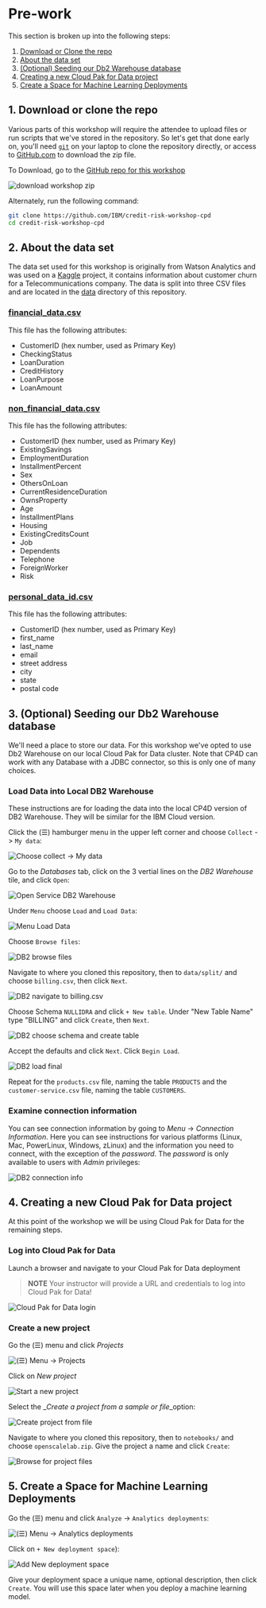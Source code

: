 # Pre-work

This section is broken up into the following steps:

1. [Download or Clone the repo](#1-download-or-clone-the-repo)
1. [About the data set](#2-about-the-data-set)
1. [(Optional) Seeding our Db2 Warehouse database](#3-optional-seeding-our-db2-warehouse-database)
1. [Creating a new Cloud Pak for Data project](#4-creating-a-new-cloud-pak-for-data-project)
1. [Create a Space for Machine Learning Deployments](#5-create-a-space-for-machine-learning-deployments)

## 1. Download or clone the repo

Various parts of this workshop will require the attendee to upload files or run scripts that we've stored in the repository. So let's get that done early on, you'll need [`git`](https://git-scm.com) on your laptop to clone the repository directly, or access to [GitHub.com](https://github.com/) to download the zip file.

To Download, go to the [GitHub repo for this workshop](https://github.com/IBM/credit-risk-workshop-cpd)

![download workshop zip](../.gitbook/assets/images/prework/pre-work-git-zip-download.png)

Alternately, run the following command:

```bash
git clone https://github.com/IBM/credit-risk-workshop-cpd
cd credit-risk-workshop-cpd
```

## 2. About the data set

The data set used for this workshop is originally from Watson Analytics and was used on a [Kaggle](https://www.kaggle.com/blastchar/telco-customer-churn) project, it contains information about customer churn for a Telecommunications company. The data is split into three CSV files and are located in the [data](https://github.com/IBM/credit-risk-workshop-cpd/tree/master/data/split) directory of this repository.

### **[financial_data.csv](../../data/split/financial_data.csv)**

This file has the following attributes:

* CustomerID (hex number, used as Primary Key)
* CheckingStatus
* LoanDuration
* CreditHistory
* LoanPurpose
* LoanAmount

### **[non_financial_data.csv](../../data/split/non_financial_data.csv)**

This file has the following attributes:

* CustomerID (hex number, used as Primary Key)
* ExistingSavings
* EmploymentDuration
* InstallmentPercent
* Sex
* OthersOnLoan
* CurrentResidenceDuration
* OwnsProperty
* Age
* InstallmentPlans
* Housing
* ExistingCreditsCount
* Job
* Dependents
* Telephone
* ForeignWorker
* Risk

### **[personal_data_id.csv](../../data/split/personal_data_id.csv)**

This file has the following attributes:

* CustomerID (hex number, used as Primary Key)
* first_name
* last_name
* email
* street address
* city
* state
* postal code

## 3. (Optional) Seeding our Db2 Warehouse database

We'll need a place to store our data. For this workshop we've opted to use Db2 Warehouse on our local Cloud Pak for Data cluster. Note that CP4D can work with any Database with a JDBC connector, so this is only one of many choices.

### Load Data into Local DB2 Warehouse

These instructions are for loading the data into the local CP4D version of DB2 Warehouse. They will be similar for the IBM Cloud version.

Click the (☰) hamburger menu in the upper left corner and choose `Collect` -> `My data`:

![Choose collect -> My data](../.gitbook/assets/images/dv/collectMyData.png)

Go to the *Databases* tab, click on the 3 vertial lines on the *DB2 Warehouse* tile, and click `Open`:

![Open Service DB2 Warehouse](../.gitbook/assets/images/dv/userOpenDB2Warehouse.png)

Under `Menu` choose `Load` and `Load Data`:

![Menu Load Data](../.gitbook/assets/images/dv/DB2LoadData.png)

Choose `Browse files`:

![DB2 browse files](../.gitbook/assets/images/dv/DB2browseFiles.png)

Navigate to where you cloned this repository, then to `data/split/` and choose `billing.csv`, then click `Next`.

![DB2 navigate to billing.csv](../.gitbook/assets/images/dv/navigateToBilling.png)

Choose Schema `NULLIDRA` and click `+ New table`. Under "New Table Name" type "BILLING" and click `Create`, then `Next`.

![DB2 choose schema and create table](../.gitbook/assets/images/dv/DB2schemaAndTableCreate.png)

Accept the defaults and click `Next`. Click `Begin Load`.

![DB2 load final](../.gitbook/assets/images/dv/DB2loadFinal.png)

Repeat for the `products.csv` file, naming the table `PRODUCTS` and the `customer-service.csv` file, naming the table `CUSTOMERS`.

### Examine connection information

You can see connection information by going to *Menu* -> *Connection Information*. Here you can see instructions for various platforms (Linux, Mac, PowerLinux, Windows, zLinux) and the information you need to connect, with the exception of the *password*. The *password* is only available to users with *Admin* privileges:

![DB2 connection info](../.gitbook/assets/images/db2/DB2connectionInformation.png)

## 4. Creating a new Cloud Pak for Data project

At this point of the workshop we will be using Cloud Pak for Data for the remaining steps.

### Log into Cloud Pak for Data

Launch a browser and navigate to your Cloud Pak for Data deployment

> **NOTE** Your instructor will provide a URL and credentials to log into Cloud Pak for Data!

![Cloud Pak for Data login](../.gitbook/assets/images/manage/cpd-login.png)

### Create a new project

Go the (☰) menu and click *Projects*

![(☰) Menu -> Projects](../.gitbook/assets/images/manage/cpd-projects-menu.png)

Click on *New project*

![Start a new project](../.gitbook/assets/images/manage/cpd-new-project.png)

Select the _*Create a project from a sample or file*_option:

![Create project from file](../.gitbook/assets/images/openscale-config/openscale-config-create-project-from-sample.png)

Navigate to where you cloned this repository, then to `notebooks/` and choose `openscalelab.zip`. Give the project a name and click `Create`:

![Browse for project files](../.gitbook/assets/images/openscale-config/openscale-config-browse-for-project-files.png)

## 5. Create a Space for Machine Learning Deployments

Go the (☰) menu and click `Analyze` -> `Analytics deployments`:

![(☰) Menu -> Analytics deployments](../.gitbook/assets/images/manage/cpd-choose-analytics-deployments.png)

Click on `+ New deployment space`):

![Add New deployment space](../.gitbook/assets/images/manage/cpd-add-new-deployment-space.png)

Give your deployment space a unique name, optional description, then click `Create`. You will use this space later when you deploy a machine learning model.
